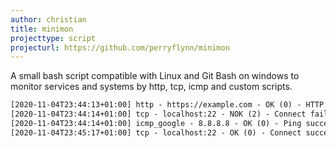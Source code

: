 ```yaml
---
author: christian
title: minimon
projecttype: script
projecturl: https://github.com/perryflynn/minimon
---
```


A small bash script compatible with Linux and Git Bash on windows
to monitor services and systems by http, tcp, icmp and custom scripts.

```txt
[2020-11-04T23:44:13+01:00] http - https://example.com - OK (0) - HTTP 200
[2020-11-04T23:44:14+01:00] tcp - localhost:22 - NOK (2) - Connect failed
[2020-11-04T23:44:14+01:00] icmp_google - 8.8.8.8 - OK (0) - Ping succeeded (0% loss)
[2020-11-04T23:45:17+01:00] tcp - localhost:22 - OK (0) - Connect successful - changed after 63s
```
